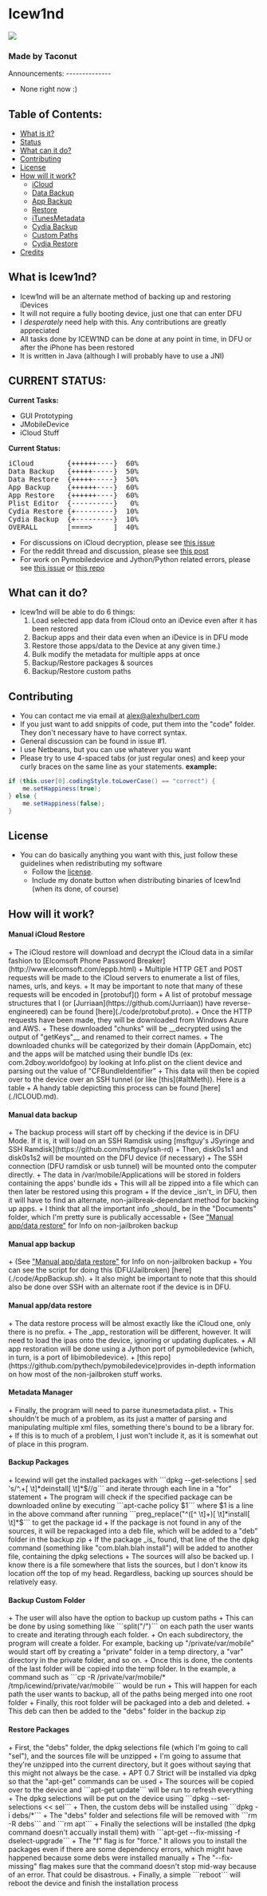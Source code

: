 Icew1nd
=======

<img src="http://alexhulbert.com/img/Icewind_new.png">
<h3> Made by Taconut </h3>
Announcements:
--------------

+ None right now :)

Table of Contents:
------------------

+ <a href="#what-is-icew1nd">What is it?</a>
+ <a href="#current-status">Status</a>
+ <a href="#what-can-it-do">What can it do?</a>
+ <a href="#contributing">Contributing</a>
+ <a href="#license">License</a>
+ <a href="#how-will-it-work">How will it work?</a>
  + <a href="#manual-icloud-restore">iCloud</a>
  + <a href="#manual-data-backup">Data Backup</a>
  + <a href="#manual-app-backup">App Backup</a>
  + <a href="#manual-appdata-restore">Restore</a>
  + <a href="#metadata-manager">iTunesMetadata</a>
  + <a href="#backup-packages">Cydia Backup</a>
  + <a href="#backup-custom-folder">Custom Paths</a>
  + <a href="#restore-packages">Cydia Restore</a>
+ <a href="CREDITS.md">Credits</a>

What is Icew1nd?
----------------

+ Icew1nd will be an alternate method of backing up and restoring iDevices
+ It will not require a fully booting device, just one that can enter DFU
+ I _desperately_ need help with this. Any contributions are greatly appreciated
+ All tasks done by ICEW1ND can be done at any point in time, in DFU or after the iPhone has been restored
+ It is written in Java (although I will probably have to use a JNI)

<span id="stat">CURRENT STATUS:</span>
---------------

__Current Tasks:__
+ GUI Prototyping
+ JMobileDevice
+ iCloud Stuff

__Current Status:__

<pre>
iCloud        {++++++----}  60%
Data Backup   {+++++-----}  50%
Data Restore  {+++++-----}  50%
App Backup    {++++++----}  60%
App Restore   {++++++----}  60%
Plist Editor  {----------}   0%
Cydia Restore {+---------}  10%
Cydia Backup  {+---------}  10%
OVERALL       [====>     ]  40%
</pre>


+ For discussions on iCloud decryption, please see [this issue](https://github.com/jurriaan/Ruby-iCloud/issues/1)
+ For the reddit thread and discussion, please see [this post](http://www.reddit.com/r/jailbreak/comments/1r57b2/need_help_developing_new_application_icew1nd/)
+ For work on Pymobiledevice and Jython/Python related errors, please see [this issue](https://github.com/Triforce1/Icew1nd/issues/2) or [this repo](https://github.com/PythEch/pymobiledevice)

<span id="features">What can it do?</span>
---------------

+ Icew1nd will be able to do 6 things:
  1. Load selected app data from iCloud onto an iDevice even after it has been restored
  2. Backup apps and their data even when an iDevice is in DFU mode
  3. Restore those apps/data to the Device at any given time.)
  4. Bulk modify the metadata for multiple apps at once
  5. Backup/Restore packages & sources
  6. Backup/Restore custom paths

Contributing
------------

+ You can contact me via email at alex@alexhulbert.com 
+ If you just want to add snippits of code, put them into the "code" folder. They don't necessary have to have correct syntax.
+ General discussion can be found in issue #1.
+ I use Netbeans, but you can use whatever you want
+ Please try to use 4-spaced tabs (or just regular ones) and keep your curly braces on the same line as your statements. __example:__

```Java
if (this.user[0].codingStyle.toLowerCase() == "correct") {
    me.setHappiness(true);
} else {
    me.setHappiness(false);
}
```

License
-------

+ You can do basically anything you want with this, just follow these guidelines when redistributing my software
  + Follow the [license](LICENSE.md).
  + Include my donate button when distributing binaries of Icew1nd (when its done, of course)

How will it work?
-----------------

<h4>Manual iCloud Restore</h4>
+ The iCloud restore will download and decrypt the iCloud data in a similar fashion to [Elcomsoft Phone Password Breaker](http://www.elcomsoft.com/eppb.html)
+ Multiple HTTP GET and POST requests will be made to the iCloud servers to enumerate a list of files, names, urls, and keys.
+ It may be important to note that many of these requests will be encoded in [protobuf]() form
+ A list of protobuf message structures that I (or [Jurriaan](https://github.com/Jurriaan)) have reverse-engineered) can be found [here](./code/protobuf.proto).
+ Once the HTTP requests have been made, they will be downloaded from Windows Azure and AWS.
+ These downloaded "chunks" will be __decrypted using the output of "getKeys"__ and renamed to their correct names.
+ The downloaded chunks will be categorized by their domain (AppDomain, etc) and the apps will be matched using their bundle IDs (ex: com.2dboy.worldofgoo) by looking at Info.plist on the client device and parsing out the value of "CFBundleIdentifier"
+ This data will then be copied over to the device over an SSH tunnel (or like [this](#altMeth)).
Here is a table
+ A handy table depicting this process can be found [here](./ICLOUD.md).

<h4>Manual data backup</h4>
+ The backup process will start off by checking if the device is in DFU Mode. If it is, it will load on an SSH Ramdisk using [msftguy's JSyringe and SSH Ramdisk](https://github.com/msftguy/ssh-rd)
+ Then, disk0s1s1 and disk0s1s2 will be mounted on the DFU device (if necessary)
+ The SSH connection (DFU ramdisk or usb tunnel) will be mounted onto the computer directly.
+ The data in /var/mobile/Applications will be stored in folders containing the apps' bundle ids
+ This will all be zipped into a file which can then later be restored using this program
+ If the device _isn't_ in DFU, then it will have to find an alternate, non-jailbreak-dependant method for backing up apps.
+ I think that all the important info _should_ be in the "Documents" folder, which I'm pretty sure is publically accessable
+ (See <a href="#manual-appdata-restore">"Manual app/data restore"</a> for Info on non-jailbroken backup

<h4>Manual app backup</h4>
+ (See <a href="#manual-appdata-restore">"Manual app/data restore"</a> for Info on non-jailbroken backup
+ You can see the script for doing this (DFU/Jailbroken) [here](./code/AppBackup.sh).
+ It also might be important to note that this should also be done over SSH with an alternate root if the device is in DFU.

<h4>Manual app/data restore</h4>
+ The data restore process will be almost exactly like the iCloud one, only there is no prefix.
+ The _app_ restoration will be different, however. It will need to load the ipas onto the device, ignoring or updating duplicates.
+ All app restoration will be done using a Jython port of pymobiledevice (which, in turn, is a port of libimobiledevice).
+ [this repo](https://github.com/pythech/pymobiledevice)provides in-depth information on how most of the non-jailbroken stuff works. 

<h4>Metadata Manager</h4>
+ Finally, the program will need to parse itunesmetadata.plist.
+ This shouldn't be much of a problem, as its just a matter of parsing and manipulating multiple xml files, something there's bound to be a library for.
+ If this is to much of a problem, I just won't include it, as it is somewhat out of place in this program.

<h4>Backup Packages</h4>
+ Icewind will get the installed packages with ```dpkg --get-selections | sed 's/^.+[ \t]*deinstall[ \t]*$//g``` and iterate through each line in a "for" statement
+ The program will check if the specified package can be downloaded online by executing ```apt-cache policy $1``` where $1 is a line in the above command after running ```preg_replace("^([^ \t]+)[ \t]*install[ \t]*$``` to get the package id
+ If the package is not found in any of the sources, it will be repackaged into a deb file, which will be added to a "deb" folder in the backup zip
+ If the package _is_ found, that line of the the dpkg command (something like "com.blah.blah       install") will be added to another file, containing the dpkg selections
+ The sources will also be backed up. I know there is a file somewhere that lists the sources, but I don't know its location off the top of my head. Regardless, backing up sources should be relatively easy.

<h4>Backup Custom Folder</h4>
+ The user will also have the option to backup up custom paths
+ This can be done by using something like ```split("/")``` on each path the user wants to create and iterating through each folder.
+ On each subdirectory, the program will create a folder. For example, backing up "/private/var/mobile" would start off by creating a "private" folder in a temp directory, a "var" directory in the private folder, and so on.
+ Once this is done, the contents of the last folder will be copied into the temp folder. In the example, a command such as ```cp -R /private/var/mobile/* /tmp/icewind/private/var/mobile``` would be run
+ This will happen for each path the user wants to backup, all of the paths being merged into one root folder
+ Finally, this root folder will be packaged into a deb and deleted.
+ This deb can then be added to the "debs" folder in the backup zip

<h4>Restore Packages</h4>
+ First, the "debs" folder, the dpkg selections file (which I'm going to call "sel"), and the sources file will be unzipped
+ I'm going to assume that they're unzipped into the current directory, but it goes without saying that this might not always be the case.
+ APT 0.7 Strict will be installed via dpkg so that the "apt-get" commands can be used
+ The sources will be copied over to the device and ```apt-get update``` will be run to refresh everything
+ The dpkg selections will be put on the device using ```dpkg --set-selections << sel```
+ Then, the custom debs will be installed using ```dpkg -i debs/*```
+ The "debs" folder and selections file will be removed with ```rm -R debs``` and ```rm apt```
+ Finally the selections will be installed (the dpkg command doesn't accually install them) with ```apt-get --fix-missing -f dselect-upgrade```
+ The "f" flag is for "force." It allows you to install the packages even if there are some dependency errors, which might have happened because some debs were installed manually
+ The "--fix-missing" flag makes sure that the command doesn't stop mid-way because of an error. That could be disastrous.
+ Finally, a simple ```reboot``` will reboot the device and finish the installation process
